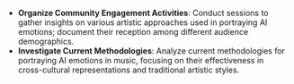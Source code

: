 - **Organize Community Engagement Activities**: Conduct sessions to gather insights on various artistic approaches used in portraying AI emotions; document their reception among different audience demographics.
- **Investigate Current Methodologies**: Analyze current methodologies for portraying AI emotions in music, focusing on their effectiveness in cross-cultural representations and traditional artistic styles.